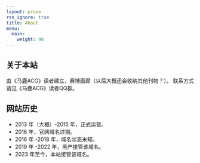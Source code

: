```yaml
---
layout: prose
rss_ignore: true
title: About
menu:
  main:
    weight: 90
---
```


## 关于本站
由《马鹿ACG》读者建立，赛博画廊（以后大概还会收纳其他刊物？）。
联系方式请见《马鹿ACG》读者QQ群。

## 网站历史
- 2013 年（大概）-2015 年，正式运营。
- 2016 年，官网域名过期。
- 2016 年 -2018 年，域名状态未知。
- 2019 年 -2022 年，黑产接管该域名。
- 2023 年至今，本站接管该域名。